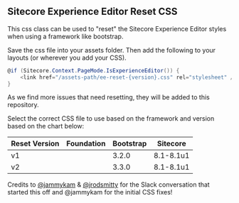 ## Sitecore Experience Editor Reset CSS

This css class can be used to "reset" the Sitecore Experience Editor styles when using a framework like bootstrap.

Save the css file into your assets folder. Then add the following to your layouts (or wherever you add your CSS).

```csharp
@if (Sitecore.Context.PageMode.IsExperienceEditor()) {
    <link href="/assets-path/ee-reset-{version}.css" rel="stylesheet" />
}
```

As we find more issues that need resetting, they will be added to this repository.

Select the correct CSS file to use based on the framework and version based on the chart below:

|Reset Version    |Foundation    |Bootstrap     |Sitecore      |
|-----------------|--------------|--------------|--------------|
|v1               |              |         3.2.0|     8.1-8.1u1|
|v2               |              |         3.3.0|     8.1-8.1u1|



Credits to [@jammykam](https://twitter.com/jammykam) & [@jrodsmitty](https://github.com/jrodsmitty) for the Slack conversation that started this off and @jammykam for the initial CSS fixes!